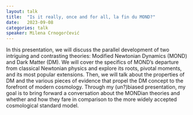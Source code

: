 ```yaml
---
layout: talk
title:  "Is it really, once and for all, la fin du MOND?"
date:   2023-09-08
categories: talk
speaker: Milena Crnogorčević
---
```

In this presentation, we will discuss the parallel development of two intriguing and contrasting theories: Modified Newtonian Dynamics (MOND) and Dark Matter (DM). We will cover the specifics of MOND’s departure from classical Newtonian physics and explore its roots, pivotal moments, and its most popular extensions. Then, we will talk about the properties of DM and the various pieces of evidence that propel the DM concept to the forefront of modern cosmology. Through my (un?)biased presentation, my goal is to bring forward a conversation about the MONDian theories and whether and how they fare in comparison to the more widely accepted cosmological standard model.

